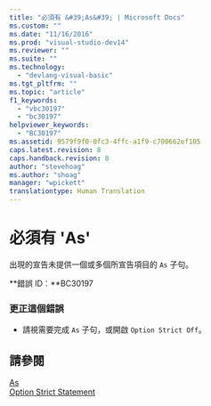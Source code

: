 ```yaml
---
title: "必須有 &#39;As&#39; | Microsoft Docs"
ms.custom: ""
ms.date: "11/16/2016"
ms.prod: "visual-studio-dev14"
ms.reviewer: ""
ms.suite: ""
ms.technology: 
  - "devlang-visual-basic"
ms.tgt_pltfrm: ""
ms.topic: "article"
f1_keywords: 
  - "vbc30197"
  - "bc30197"
helpviewer_keywords: 
  - "BC30197"
ms.assetid: 9579f9f0-0fc3-4ffc-a1f9-c700662ef105
caps.latest.revision: 8
caps.handback.revision: 8
author: "stevehoag"
ms.author: "shoag"
manager: "wpickett"
translationtype: Human Translation
---
```

# 必須有 &#39;As&#39;
出現的宣告未提供一個或多個所宣告項目的 `As` 子句。  
  
 **錯誤 ID︰**BC30197  
  
### 更正這個錯誤  
  
-   請視需要完成 `As` 子句，或開啟 `Option Strict Off`。  
  
## 請參閱  
 [As](../../visual-basic/language-reference/statements/as-clause.md)   
 [Option Strict Statement](../../visual-basic/language-reference/statements/option-strict-statement.md)